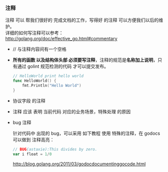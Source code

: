 

### 注释

注释 可以 帮我们很好的 完成文档的工作，写得好 的注释 可以方便我们以后的维护。  
详细的如何写注释可以参考：  
http://golang.org/doc/effective_go.html#commentary

- // 与注释内容间有一个空格

- **所有的函数 以及结构体头部 必须要写注释**，注释的规范是**名称加上说明**，只有通过 golint 规范检测的代码 才可以提交发布。

  ```go
  // HelloWorld print hello world
  func HelloWorld() {
      fmt.Println("Hello World")
  }
  ```

- 协议字段 的注释

- 注释 应该 表明 当前代码 对应的业务场景，特殊处理 的原因







- bug 注释

  针对代码中 出现的 bug，可以采用 如下教程 使用 特殊的注释，在 godocs 可以做到 注释高亮：

  ```go
  // BUG(astaxie):This divides by zero. 
  var i float = 1/0
  ```

  http://blog.golang.org/2011/03/godoc­documenting­go­code.html
